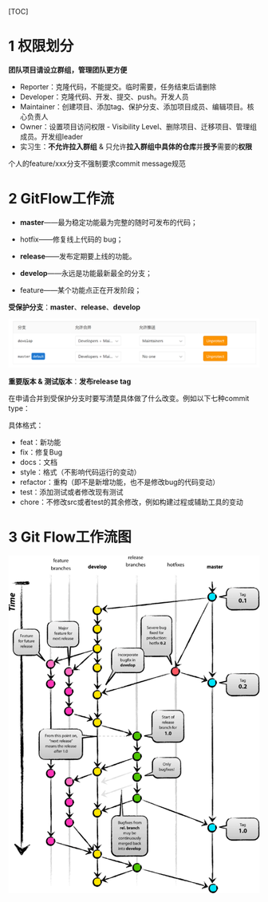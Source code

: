 [TOC]



# 1 权限划分

**团队项目请设立群组，管理团队更方便**

- Reporter：克隆代码，不能提交。临时需要，任务结束后请删除
- Developer：克隆代码、开发、提交、push。开发人员
- Maintainer：创建项目、添加tag、保护分支、添加项目成员、编辑项目。核心负责人
- Owner：设置项目访问权限 - Visibility Level、删除项目、迁移项目、管理组成员。开发组leader
- 实习生：**不允许拉入群组** & 只允许**拉入群组中具体的仓库**并**授予**需要的**权限**

个人的feature/xxx分支不强制要求commit message规范

# 2 GitFlow工作流

- **master**——最为稳定功能最为完整的随时可发布的代码；

- hotfix——修复线上代码的 bug；

- **release**——发布定期要上线的功能。

- **develop**——永远是功能最新最全的分支；

- feature——某个功能点正在开发阶段；

**受保护分支**：**master**、**release**、**develop**

![](./imgs/201.png)

**重要版本 & 测试版本**：**发布release tag**

在申请合并到受保护分支时要写清楚具体做了什么改变。例如以下七种commit type：

具体格式：

- feat：新功能
- fix：修复Bug
- docs：文档
- style：格式（不影响代码运行的变动）
- refactor：重构（即不是新增功能，也不是修改bug的代码变动）
- test：添加测试或者修改现有测试
- chore：不修改src或者test的其余修改，例如构建过程或辅助工具的变动


# 3 Git Flow工作流图

![](./imgs/202.png)